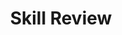 ---
title: Skill Review

source:
- title: Common Core Basics
  subject: Social Studies
  chapter: 2
  toc_type: Lesson Review
  toc_number: 2.1
  pages: 74 - 77

questions:
  - excerpt: 1, 2
    text: >
      The Iroquois League of Nations, which formed before AD 1500, linked five tribes under a single government. The Iroquois League functioned with a Grand Council of male chiefs who represented the five clans. These leaders met to discuss common issues and to reach agreements. John Rutledge of South Carolina had encountered this tradition when he was attending a congress in New York. Years later he suggested that some of its provisions become part of the government structure of the new nation.
  - number: 3
    text: 
    choice:
      - option: blank
    answer:
      - text: >
          Sample answer: The leaders of the Iroquois League met and discussed their ideas until they all came to an agreement. Rutledge tried to use this idea in the new government for the United States.
        
layout: cc_review
---